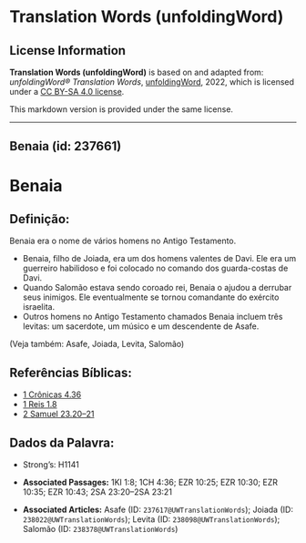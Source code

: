 # Translation Words (unfoldingWord)

## License Information

**Translation Words (unfoldingWord)** is based on and adapted from: _unfoldingWord® Translation Words_, [unfoldingWord](https://unfoldingword.org/utw), 2022, which is licensed under a [CC BY-SA 4.0 license](https://creativecommons.org/licenses/by-sa/4.0/legalcode.en).

This markdown version is provided under the same license.



--------------------------------

## Benaia (id: 237661)

Benaia
======

Definição:
----------

Benaia era o nome de vários homens no Antigo Testamento.

* Benaia, filho de Joiada, era um dos homens valentes de Davi. Ele era um guerreiro habilidoso e foi colocado no comando dos guarda\-costas de Davi.
* Quando Salomão estava sendo coroado rei, Benaia o ajudou a derrubar seus inimigos. Ele eventualmente se tornou comandante do exército israelita.
* Outros homens no Antigo Testamento chamados Benaia incluem três levitas: um sacerdote, um músico e um descendente de Asafe.

(Veja também: Asafe, Joiada, Levita, Salomão)

Referências Bíblicas:
---------------------

* [1 Crônicas 4\.36](https://ref.ly/1Chr4:36)
* [1 Reis 1\.8](https://ref.ly/1Kgs1:8)
* [2 Samuel 23\.20–21](https://ref.ly/2Sam23:20-2Sam23:21)

Dados da Palavra:
-----------------

* Strong’s: H1141

* **Associated Passages:** 1KI 1:8; 1CH 4:36; EZR 10:25; EZR 10:30; EZR 10:35; EZR 10:43; 2SA 23:20–2SA 23:21
* **Associated Articles:** Asafe (ID: `237617@UWTranslationWords`); Joiada (ID: `238022@UWTranslationWords`); Levita (ID: `238098@UWTranslationWords`); Salomão (ID: `238378@UWTranslationWords`)

